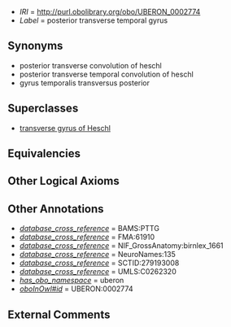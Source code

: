  * *IRI* = http://purl.obolibrary.org/obo/UBERON_0002774
 * *Label* = posterior transverse temporal gyrus

## Synonyms

 * posterior transverse convolution of heschl
 * posterior transverse temporal convolution of heschl
 * gyrus temporalis transversus posterior

## Superclasses

 * [transverse gyrus of Heschl](../../UBERON/39/UBERON_0003939.md)

## Equivalencies


## Other Logical Axioms


## Other Annotations

 * *[database_cross_reference](../../ef/oboInOwl#hasDbXref.md)* = BAMS:PTTG
 * *[database_cross_reference](../../ef/oboInOwl#hasDbXref.md)* = FMA:61910
 * *[database_cross_reference](../../ef/oboInOwl#hasDbXref.md)* = NIF_GrossAnatomy:birnlex_1661
 * *[database_cross_reference](../../ef/oboInOwl#hasDbXref.md)* = NeuroNames:135
 * *[database_cross_reference](../../ef/oboInOwl#hasDbXref.md)* = SCTID:279193008
 * *[database_cross_reference](../../ef/oboInOwl#hasDbXref.md)* = UMLS:C0262320
 * *[has_obo_namespace](../../ce/oboInOwl#hasOBONamespace.md)* = uberon
 * *[oboInOwl#id](../../id/oboInOwl#id.md)* = UBERON:0002774

## External Comments

